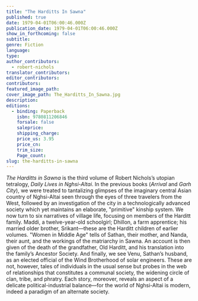 ```yaml
---
title: "The Harditts In Sawna"
published: true
date: 1979-04-01T06:00:46.000Z
publication_date: 1979-04-01T06:00:46.000Z
show_in_forthcoming: false
subtitle:
genre: Fiction
language:
type:
author_contributors:
  - robert-nichols
translator_contributors:
editor_contributors:
contributors:
featured_image_path:
cover_image_path: The_Harditts_In_Sawna.jpg
description:
editions:
  - binding: Paperback
    isbn: 9780811206846
    forsale: false
    saleprice:
    shipping_charge:
    price_us: 3.95
    price_cn:
    trim_size:
    Page_count:
slug: the-harditts-in-sawna
---
```


_The Harditts in Sawna_ is the third volume of Robert Nichols’s utopian tetralogy, _Daily Lives in Nghsi-Altai_. In the previous books (_Arrival_ and _Garh City_), we were treated to tantalizing glimpses of the imaginary central Asian country of Nghsi-Altai seen through the eyes of three travelers from the West, followed by an investigation of the city in a technologically advanced society which yet maintains an elaborate, "primitive" kinship system. We now turn to six narratives of village life, focusing on members of the Harditt family. Maddi, a twelve-year-old schoolgirl; Dhillon, a farm apprentice; his married older brother, Srikant––these are the Harditt children of earlier volumes. "Women in Middle Age" tells of Sathan, their mother, and Nanda, their aunt, and the workings of the matriarchy in Sawna. An account is then given of the death of the grandfather, Old Harditt, and his translation into the family’s Ancestor Society. And finally, we see Venu, Sathan’s husband, as an elected official of the Wind Brotherhood of solar engineers. These are not, however, tales of individuals in the usual sense but probes in the web of relationships that constitutes a communal society, the widening circle of clan, tribe, and phratry. Each story, moreover, reveals an aspect of a delicate political-industrial balance––for the world of Nghsi-Altai is modern, indeed a paradigm of an alternate society.

